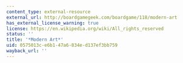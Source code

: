 ```yaml
---
content_type: external-resource
external_url: http://boardgamegeek.com/boardgame/118/modern-art
has_external_license_warning: true
license: https://en.wikipedia.org/wiki/All_rights_reserved
status: ''
title: '*Modern Art*'
uid: 0575013c-e6b1-47a6-834e-d137ef3bb759
wayback_url: ''
---
```

